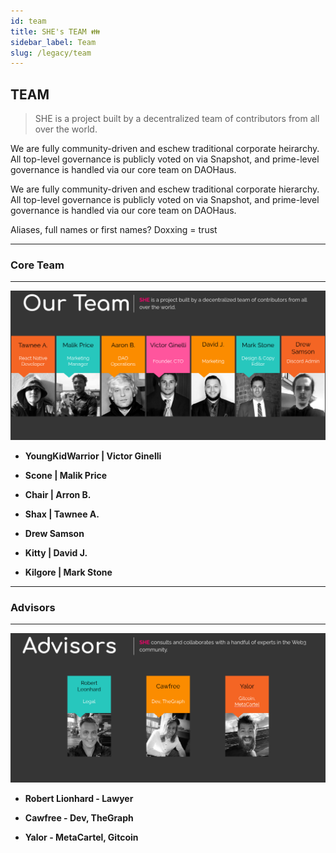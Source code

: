 ```yaml
---
id: team
title: SHE's TEAM 👪
sidebar_label: Team
slug: /legacy/team
---
```


## TEAM

> SHE is a project built by a decentralized team of contributors from all over the world.

We are fully community-driven and eschew traditional corporate heirarchy. All top-level governance is publicly voted on via Snapshot, and prime-level governance is handled via our core team on DAOHaus.

We are fully community-driven and eschew traditional corporate hierarchy. All top-level governance is publicly voted on via Snapshot, and prime-level governance is handled via our core team on DAOHaus.

Aliases, full names or first names? Doxxing = trust

---

### Core Team

---

![team](../static/img/team/team.png)

- **YoungKidWarrior | Victor Ginelli**

- **Scone | Malik Price**

- **Chair | Arron B.**

- **Shax | Tawnee A.**

- **Drew Samson**

- **Kitty | David J.**

- **Kilgore | Mark Stone**

---

### Advisors

---

![Advisors](../static/img/team/advisors.png)

- **Robert Lionhard - Lawyer**

- **Cawfree - Dev, TheGraph**

- **Yalor - MetaCartel, Gitcoin**
